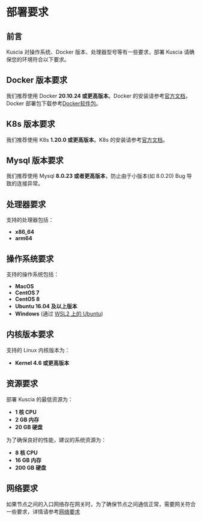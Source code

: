 # 部署要求

## 前言
Kuscia 对操作系统、Docker 版本、处理器型号等有一些要求，部署 Kuscia 请确保您的环境符合以下要求。

## Docker 版本要求
我们推荐使用 Docker **20.10.24 或更高版本**。Docker 的安装请参考[官方文档](https://docs.docker.com/engine/install/)，Docker 部署包下载参考[Docker软件包](https://download.docker.com/linux/centos/7/x86_64/stable/Packages/)。

## K8s 版本要求
我们推荐使用 K8s **1.20.0 或更高版本**。K8s 的安装请参考[官方文档](https://kubernetes.io/docs/setup/production-environment/tools/kubeadm/install-kubeadm/)。

## Mysql 版本要求
我们推荐使用 Mysql **8.0.23 或者更高版本**，防止由于小版本(如 8.0.20) Bug 导致的连接异常。

## 处理器要求
支持的处理器包括：
- **x86_64**
- **arm64**

## 操作系统要求
支持的操作系统包括：
- **MacOS**
- **CentOS 7**
- **CentOS 8**
- **Ubuntu 16.04 及以上版本**
- **Windows** (通过 [WSL2 上的 Ubuntu](https://docs.microsoft.com/en-us/windows/wsl/install-win10))

## 内核版本要求
支持的 Linux 内核版本为：
- **Kernel 4.6 或更高版本**

## 资源要求
部署 Kuscia 的最低资源为：
- **1 核 CPU**
- **2 GB 内存**
- **20 GB 硬盘**

为了确保良好的性能，建议的系统资源为：
- **8 核 CPU**
- **16 GB 内存**
- **200 GB 硬盘**

## 网络要求

如果节点之间的入口网络存在网关时，为了确保节点之间通信正常，需要网关符合一些要求，详情请参考[网络要求](./networkrequirements.md)